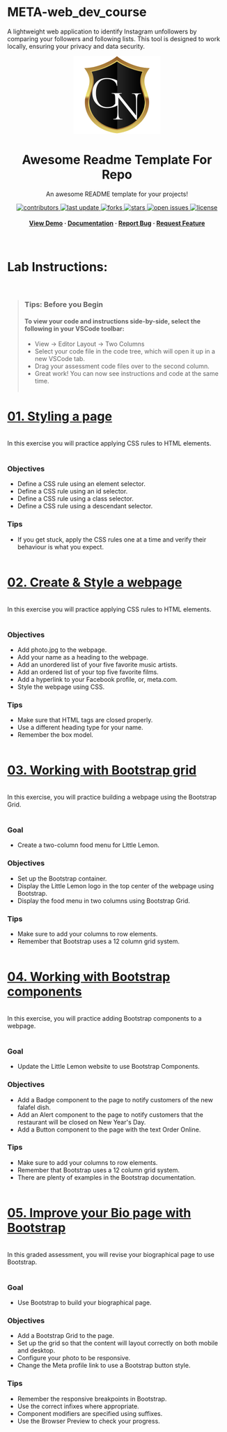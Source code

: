 # META-web_dev_course


A lightweight web application to identify Instagram unfollowers by comparing your followers and following lists. This tool is designed to work locally, ensuring your privacy and data security.

<!--
Hey, thanks for using the awesome-readme-template template.
If you have any enhancements, then fork this project and create a pull request
or just open an issue with the label "enhancement".

Don't forget to give this project a star for additional support ;)
Maybe you can mention me or this repo in the acknowledgements too
-->
<div align="center">

  <img src="ln.png" alt="logo" width="200" height="auto" />
  <h1>Awesome Readme Template For Repo</h1>
  
  <p>
    An awesome README template for your projects! 
  </p>
  
  
<!-- Badges -->
<p>
  <a href="https://github.com/GiraldoNainggolan/Meta-web_dev_course/graphs/contributors">
    <img src="https://img.shields.io/github/contributors/GiraldoNainggolan/Meta-web_dev_course" alt="contributors" />
  </a>
  <a href="">
    <img src="https://img.shields.io/github/last-commit/GiraldoNainggolan/Meta-web_dev_course" alt="last update" />
  </a>
  <a href="https://github.com/GiraldoNainggolan/Meta-web_dev_course/network/members">
    <img src="https://img.shields.io/github/forks/GiraldoNainggolan/Meta-web_dev_course" alt="forks" />
  </a>
  <a href="https://github.com/GiraldoNainggolan/Meta-web_dev_course/stargazers">
    <img src="https://img.shields.io/github/stars/GiraldoNainggolan/Meta-web_dev_course" alt="stars" />
  </a>
  <a href="https://github.com/GiraldoNainggolan/Meta-web_dev_course/issues/">
    <img src="https://img.shields.io/github/issues/GiraldoNainggolan/Meta-web_dev_course" alt="open issues" />
  </a>
  <a href="https://github.com/GiraldoNainggolan/Meta-web_dev_course/blob/master/LICENSE">
    <img src="https://img.shields.io/github/license/GiraldoNainggolan/Meta-web_dev_course.svg" alt="license" />
  </a>
</p>
   
<h4>
    <a href="https://github.com/GiraldoNainggolan/Meta-web_dev_course">View Demo</a>
  <span> · </span>
    <a href="https://github.com/GiraldoNainggolan/Meta-web_dev_course">Documentation</a>
  <span> · </span>
    <a href="https://github.com/GiraldoNainggolan/Meta-web_dev_course/issues/">Report Bug</a>
  <span> · </span>
    <a href="https://github.com/GiraldoNainggolan/Meta-web_dev_course/issues/">Request Feature</a>
  </h4>
</div>

<br />

# Lab Instructions:

<br>

> ### **Tips: Before you Begin**
>
> #### **To view your code and instructions side-by-side**, select the following in your VSCode toolbar:
>
> - View -> Editor Layout -> Two Columns
> - Select your code file in the code tree, which will open it up in a new VSCode tab.
> - Drag your assessment code files over to the second column.
> - Great work! You can now see instructions and code at the same time.
>   <br><br>

# [01. Styling a page](https://github.com/Silva-6/Meta-web_dev_intro/tree/main/01-style_a_page)

<br>
In this exercise you will practice applying CSS rules to HTML elements.<br><br>

### Objectives

- Define a CSS rule using an element selector.
- Define a CSS rule using an id selector.
- Define a CSS rule using a class selector.
- Define a CSS rule using a descendant selector.

### Tips

- If you get stuck, apply the CSS rules one at a time and verify their behaviour is what you expect.
  <br><br>

# [02. Create & Style a webpage](https://github.com/Silva-6/Meta-web_dev_intro/tree/main/02-create_style_a_webpage)

<br>
In this exercise you will practice applying CSS rules to HTML elements.<br><br>

### Objectives

- Add photo.jpg to the webpage.
- Add your name as a heading to the webpage.
- Add an unordered list of your five favorite music artists.
- Add an ordered list of your top five favorite films.
- Add a hyperlink to your Facebook profile, or, meta.com.
- Style the webpage using CSS.

### Tips

- Make sure that HTML tags are closed properly.
- Use a different heading type for your name.
- Remember the box model.<br><br>

# [03. Working with Bootstrap grid](https://github.com/Silva-6/Meta-web_dev_intro/tree/main/03-boostrap_grid)

<br>
In this exercise, you will practice building a webpage using the Bootstrap Grid.<br><br>

### Goal

- Create a two-column food menu for Little Lemon.

### Objectives

- Set up the Bootstrap container.
- Display the Little Lemon logo in the top center of the webpage using Bootstrap.
- Display the food menu in two columns using Bootstrap Grid.

### Tips

- Make sure to add your columns to row elements.
- Remember that Bootstrap uses a 12 column grid system.<br><br>

# [04. Working with Bootstrap components](https://github.com/Silva-6/Meta-web_dev_intro/tree/main/04-boostrap_components)

<br>
In this exercise, you will practice adding Bootstrap components to a webpage.<br><br>

### Goal

- Update the Little Lemon website to use Bootstrap Components.

### Objectives

- Add a Badge component to the page to notify customers of the new falafel dish.
- Add an Alert component to the page to notify customers that the restaurant will be closed on New Year's Day.
- Add a Button component to the page with the text Order Online.

### Tips

- Make sure to add your columns to row elements.
- Remember that Bootstrap uses a 12 column grid system.
- There are plenty of examples in the Bootstrap documentation.<br><br>

# [05. Improve your Bio page with Bootstrap](https://github.com/Silva-6/Meta-web_dev_intro/tree/main/05-bootstrap_bio_page)

<br>
In this graded assessment, you will revise your biographical page to use Bootstrap.<br><br>

### Goal

- Use Bootstrap to build your biographical page.

### Objectives

- Add a Bootstrap Grid to the page.
- Set up the grid so that the content will layout correctly on both mobile and desktop.
- Configure your photo to be responsive.
- Change the Meta profile link to use a Bootstrap button style.

### Tips

- Remember the responsive breakpoints in Bootstrap.
- Use the correct infixes where appropriate.
- Component modifiers are specified using suffixes.
- Use the Browser Preview to check your progress.

